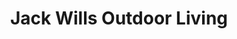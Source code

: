 ---
title: "Jack Wills Outdoor Living"
url: /springdale/jack-wills-outdoor-living/
shop: Outdoor
---